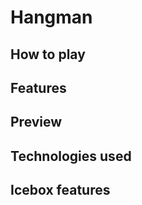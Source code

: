 # Hangman

<!-- Click the link to play! 👉🏼 [Hangman]() -->

## How to play


## Features


## Preview 
<!-- <img width="638" alt="Screenshot 2023-06-26 at 8 05 45 AM" src="https://github.com/austinpowers99/Concentration-Project1/assets/135395052/b002611b-f053-4ff1-ac58-8c518346a422"> -->

## Technologies used
<!-- ![JavaScript](https://img.shields.io/badge/javascript-%23323330.svg?style=for-the-badge&logo=javascript&logoColor=%23F7DF1E)
![HTML5](https://img.shields.io/badge/html5-%23E34F26.svg?style=for-the-badge&logo=html5&logoColor=white)
![CSS3](https://img.shields.io/badge/CSS3-1572B6?style=for-the-badge&logo=css3&logoColor=white) -->

## Icebox features

<!-- [wireframe](https://excalidraw.com/#json=kOfvkizbydq3aVpiATw7d,0nmXmaf7IWG8Ch7npIyJdw) -->